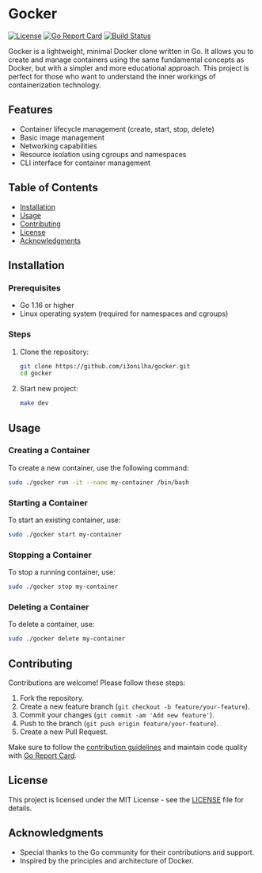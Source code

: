 
# Gocker

[![License](https://img.shields.io/badge/license-MIT-blue.svg)](LICENSE)
[![Go Report Card](https://goreportcard.com/badge/github.com/i3onilha/gocker)](https://goreportcard.com/report/github.com/i3onilha/gocker)
[![Build Status](https://travis-ci.com/i3onilha/gocker.svg?branch=main)](https://travis-ci.com/i3onilha/gocker)

Gocker is a lightweight, minimal Docker clone written in Go. It allows you to create and manage containers using the same fundamental concepts as Docker, but with a simpler and more educational approach. This project is perfect for those who want to understand the inner workings of containerization technology.

## Features

- Container lifecycle management (create, start, stop, delete)
- Basic image management
- Networking capabilities
- Resource isolation using cgroups and namespaces
- CLI interface for container management

## Table of Contents

- [Installation](#installation)
- [Usage](#usage)
- [Contributing](#contributing)
- [License](#license)
- [Acknowledgments](#acknowledgments)

## Installation

### Prerequisites

- Go 1.16 or higher
- Linux operating system (required for namespaces and cgroups)

### Steps

1. Clone the repository:
   ```bash
   git clone https://github.com/i3onilha/gocker.git
   cd gocker
   ```

2. Start new project:
   ```bash
   make dev 
   ```

## Usage

### Creating a Container

To create a new container, use the following command:
```bash
sudo ./gocker run -it --name my-container /bin/bash
```

### Starting a Container

To start an existing container, use:
```bash
sudo ./gocker start my-container
```

### Stopping a Container

To stop a running container, use:
```bash
sudo ./gocker stop my-container
```

### Deleting a Container

To delete a container, use:
```bash
sudo ./gocker delete my-container
```

## Contributing

Contributions are welcome! Please follow these steps:

1. Fork the repository.
2. Create a new feature branch (`git checkout -b feature/your-feature`).
3. Commit your changes (`git commit -am 'Add new feature'`).
4. Push to the branch (`git push origin feature/your-feature`).
5. Create a new Pull Request.

Make sure to follow the [contribution guidelines](CONTRIBUTING.md) and maintain code quality with [Go Report Card](https://goreportcard.com/report/github.com/i3onilha/gocker).

## License

This project is licensed under the MIT License - see the [LICENSE](LICENSE) file for details.

## Acknowledgments

- Special thanks to the Go community for their contributions and support.
- Inspired by the principles and architecture of Docker.
